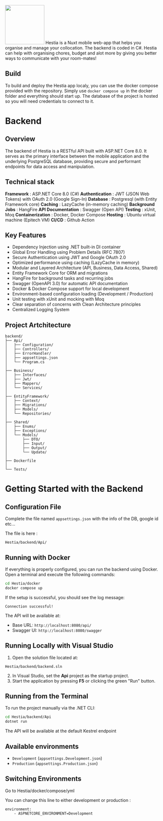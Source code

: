 <img src="/frontend/public/logo-hestia.png" width="128"/>
Hestia is a Nuxt mobile web-app that helps you organise and manage your collocation.
The backend is coded in C#.
Hestia can help with organising chores, budget and alot more by giving you better ways to communicate with your room-mates!

## Build
To build and deploy the Hestia app localy, you can use the docker compose provided with the repository. Simply use `docker compose up` in the docker folder and everything should start up.
The database of the project is hosted so you will need credentials to connect to it.

# Backend

## Overview

The backend of Hestia is a RESTful API built with ASP.NET Core 8.0. It serves as the primary interface between the mobile application and the underlying PostgreSQL database, providing secure and performant endpoints for data access and manipulation.

## Technical stack

**Framework** : ASP.NET Core 8.0 (C#)
**Authentication** : JWT (JSON Web Tokens) with OAuth 2.0 (Google Sign-In)
**Database** : Postgresql (with Entity Framework core)
**Caching** : LazyCache (in-memory caching)
**Background Jobs** : HangFire
**API Documentation** : Swagger (Open API)
**Testing** : xUnit, Moq
**Containerization** : Docker, Docker Compose
**Hosting** : Ubuntu virtual machine (Epitech VM)
**CI/CD** : Github Action

## Key Features

- Dependency Injection using .NET built-in DI container
- Global Error Handling using Problem Details (RFC 7807)
- Secure Authentication using JWT and Google OAuth 2.0
- Optimized performance using caching (LazyCache in memory)
- Modular and Layered Architecture (API, Business, Data Access, Shared)
- Entity Framework Core for ORM and migrations
- HangFire for background tasks and recurring jobs
- Swagger (OpenAPI 3.0) for automatic API documentation
- Docker & Docker Compose support for local development
- Environment-based configuration loading (Development / Production)
- Unit testing with xUnit and mocking with Moq
- Clear separation of concerns with Clean Architecture principles
- Centralized Logging System

## Project Artchitecture

```
backend/
├── Api/
│   ├── Configuration/
│   ├── Controllers/
│   ├── ErrorHandler/
│   ├── appsettings.json
│   └── Program.cs
│
├── Business/
│   ├── Interfaces/
│   ├── Jwt/
│   ├── Mappers/
│   └── Services/
│
├── EntityFramework/
│   ├── Context/
│   ├── Migrations/
│   ├── Models/
│   └── Repositories/
│
├── Shared/
│   ├── Enums/
│   ├── Exceptions/
│   └── Models/
│       ├── DTO/
│       ├── Input/
│       ├── Output/
│       └── Update/
│
├── Dockerfile
│
└── Tests/
```

# Getting Started with the Backend

## Configuration File

Complete the file named `appsettings.json` with the info of the DB, google id etc...

The file is here :
```
Hestia/backend/Api/
```

## Running with Docker

If everything is properly configured, you can run the backend using Docker. Open a terminal and execute the following commands:

```bash
cd Hestia/docker
docker compose up
```

If the setup is successful, you should see the log message:

```
Connection successful!
```

The API will be available at:

- Base URL: `http://localhost:8080/api/`
- Swagger UI: `http://localhost:8080/swagger`

## Running Locally with Visual Studio

1. Open the solution file located at:

```
Hestia/backend/backend.sln
```

2. In Visual Studio, set the **Api** project as the startup project.
3. Start the application by pressing **F5** or clicking the green "Run" button.

## Running from the Terminal

To run the project manually via the .NET CLI:

```bash
cd Hestia/backend/Api
dotnet run
```

The API will be available at the default Kestrel endpoint

## Available environments

- `Development` (`appsettings.Development.json`)
- `Production` (`appsettings.Production.json`)

## Switching Environments

Go to Hestia/docker/compose/yml

You can change this line to either development or production :

```
environment:
    - ASPNETCORE_ENVIRONMENT=Development
```